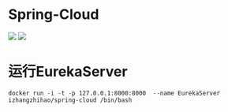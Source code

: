 # Spring-Cloud
[![](https://images.microbadger.com/badges/image/izhangzhihao/spring-cloud.svg)](https://hub.docker.com/r/izhangzhihao/spring-cloud/) [![](https://images.microbadger.com/badges/version/izhangzhihao/spring-cloud.svg)](https://hub.docker.com/r/izhangzhihao/spring-cloud/)

#  运行EurekaServer
    docker run -i -t -p 127.0.0.1:8000:8000  --name EurekaServer izhangzhihao/spring-cloud /bin/bash
